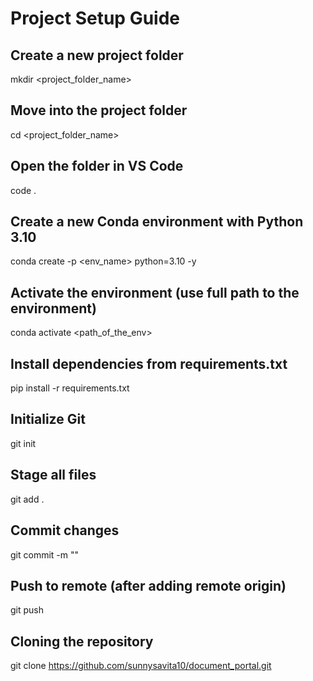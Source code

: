 # Project Setup Guide

## Create a new project folder
mkdir <project_folder_name>

## Move into the project folder
cd <project_folder_name>

## Open the folder in VS Code
code .

## Create a new Conda environment with Python 3.10
conda create -p <env_name> python=3.10 -y

## Activate the environment (use full path to the environment)
conda activate <path_of_the_env>

## Install dependencies from requirements.txt
pip install -r requirements.txt

## Initialize Git
git init

## Stage all files
git add .

## Commit changes
git commit -m "<write your commit message>"

## Push to remote (after adding remote origin)
git push

## Cloning the repository
git clone https://github.com/sunnysavita10/document_portal.git

